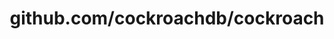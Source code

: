 ---
layout: post
title: github.com/cockroachdb/cockroach
categories: link
tags: [انگلیسی, برنامه‌نویسی]
---